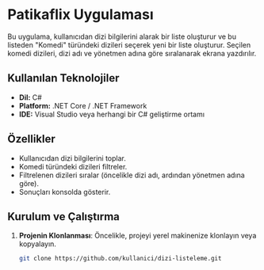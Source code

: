 # Patikaflix Uygulaması

Bu uygulama, kullanıcıdan dizi bilgilerini alarak bir liste oluşturur ve bu listeden "Komedi" türündeki dizileri seçerek yeni bir liste oluşturur. Seçilen komedi dizileri, dizi adı ve yönetmen adına göre sıralanarak ekrana yazdırılır.

## Kullanılan Teknolojiler

- **Dil:** C#
- **Platform:** .NET Core / .NET Framework
- **IDE:** Visual Studio veya herhangi bir C# geliştirme ortamı

## Özellikler

- Kullanıcıdan dizi bilgilerini toplar.
- Komedi türündeki dizileri filtreler.
- Filtrelenen dizileri sıralar (öncelikle dizi adı, ardından yönetmen adına göre).
- Sonuçları konsolda gösterir.

## Kurulum ve Çalıştırma

1. **Projenin Klonlanması**: 
   Öncelikle, projeyi yerel makinenize klonlayın veya kopyalayın.
   
   ```bash
   git clone https://github.com/kullanici/dizi-listeleme.git
